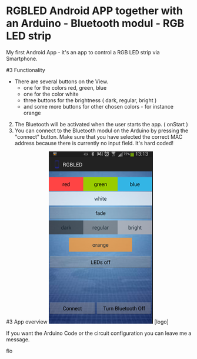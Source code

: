 RGBLED Android APP together with an Arduino - Bluetooth modul - RGB LED strip
======

My first Android App - it's an app to control a RGB LED strip via Smartphone. 


#3 Functionality
* There are several buttons on the View. 
    - one for the colors red, green, blue
    - one for the color white
    - three buttons for the brightness ( dark, regular, bright ) 
    - and some more buttons for other chosen colors - for instance orange
2. The Bluetooth will be activated when the user starts the app. ( onStart )
3. You can connect to the Bluetooth modul on the Arduino by pressing the "connect" button. Make sure that you have selected the correct MAC address because there is currently no input field. It's hard coded!

#3 App overview
![alt text](https://github.com/fLooojava/RGBLED/blob/master/src/images/Screenshot%20from%202014-07-07%2013:15:38.png?raw=true)
[logo]

If you want the Arduino Code or the  circuit configuration you can leave me a message.

flo


